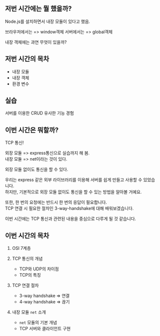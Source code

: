 ## 저번 시간에는 뭘 했을까?

Node.js를 설치하면서 내장 모듈이 있다고 했음.  

브라우저에서는 => window객체
서버에서는 => global객체

내장 객체에는 과연 무엇이 있을까?

## 저번 시간의 목차

- 내장 모듈
- 내장 객체
- 환경 변수

## 실습

서버를 이용한 CRUD 유사한 기능 경험

## 이번 시간은 뭐할까?

TCP 통신!

외장 모듈 => express통신으로 실습까지 해 봄.  
내장 모듈 => net이라는 것이 있다.  

외장 모듈 없이도 통신을 할 수 있다.  

우리는 express 같은 외부 라이브러리를 이용해 서버를 쉽게 만들고 사용할 수 있었습니다.  
하지만, 기본적으로 외장 모듈 없이도 통신을 할 수 있는 방법을 알아볼 거예요.

또한, 한 번의 요청에는 반드시 한 번의 응답이 필요합니다.  
TCP 연결 시 필요한 절차인 3-way-handshake에 대해 배워보겠습니다.

이번 시간에는 TCP 통신과 관련된 내용을 중심으로 다루게 될 것 같습니다.  

## 이번 시간의 목차

1. OSI 7계층

2. TCP 통신의 개념
   - TCP와 UDP의 차이점
   - TCP의 특징

3. TCP 연결 절차
   - 3-way handshake => 연결
   - 4-way handshake => 끊기

4. 내장 모듈 `net` 소개
   - `net` 모듈의 기본 개념
   - TCP 서버와 클라이언트 구현